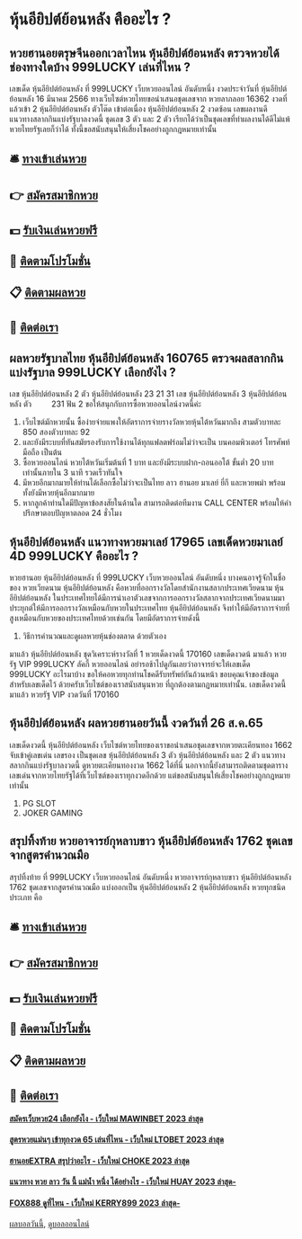 # หุ้นอียิปต์ย้อนหลัง คืออะไร ?
## หวยฮานอยตรุษจีนออกเวลาไหน หุ้นอียิปต์ย้อนหลัง ตรวจหวยได้ช่องทางใดบ้าง 999LUCKY เล่นที่ไหน ?
เลขเด็ด หุ้นอียิปต์ย้อนหลัง ที่ 999LUCKY เว็บหวยออนไลน์ อันดับหนึ่ง งวดประจำวันที่ หุ้นอียิปต์ย้อนหลัง 16 มีนาคม 2566 ทางเว็บไซต์หวยไทยขอนำเสนอชุดเลขจาก หวยลาภลอย 16362 งวดที่แล้วเข้า 2 หุ้นอียิปต์ย้อนหลัง ตัวโต๊ด เข้าต่อเนื่อง หุ้นอียิปต์ย้อนหลัง 2 งวดซ้อน เลขผลงานดี แนวทางสลากกินแบ่งรัฐบาลงวดนี้ ชุดเลข 3 ตัว และ 2 ตัว เรียกได้ว่าเป็นชุดเลขที่ทำผลงานได้ดีไม่แพ้หวยไทยรัฐเลยก็ว่าได้ ทั้งนี้ขอสนับสนุนให้เสี่ยงโชคอย่างถูกกฎหมายเท่านั้น

## 🛎 [ทางเข้าเล่นหวย](https://bit.ly/3BG5bNw)
## 👉 [สมัครสมาชิกหวย](https://bit.ly/3BG5bNw)
## 💵 [รับเงินเล่นหวยฟรี](https://bit.ly/3C3mvgS)
## 👑 [ติดตามโปรโมชั่น](https://bit.ly/3C3mvgS)
## 📋 [ติดตามผลหวย](https://bit.ly/3C3mvgS)
## 📱 [ติดต่อเรา](https://bit.ly/3C3mvgS)

## ผลหวยรัฐบาลไทย หุ้นอียิปต์ย้อนหลัง 160765 ตรวจผลสลากกินแบ่งรัฐบาล 999LUCKY เลือกยังไง ?
เลข หุ้นอียิปต์ย้อนหลัง 2 ตัว หุ้นอียิปต์ย้อนหลัง 23 21 31
เลข หุ้นอียิปต์ย้อนหลัง 3 หุ้นอียิปต์ย้อนหลัง ตัว         231
ฟัน 2
ขอให้สนุกกับการซื้อหวยออนไลน์งวดนี้ค่ะ
1. เว็บไซต์มักหวยนั้น ซื้อง่ายจ่ายแพงให้อัตราการจ่ายรางวัลหวยหุ้นไต้หวันมากถึง สามตัวบาทละ 850 สองตัวบาทละ 92
2. และยังมีระบบที่ทันสมัยรองรับการใช้งานได้ทุกแฟลตฟร์อมไม่ว่าจะเป็น บนคอมพิวเตอร์ โทรศัพท์มือถือ เป็นต้น
3. ซื้อหวยออนไลน์ หวยไต้หวันเริ่มต้นที่ 1 บาท และยังมีระบบฝาก-ถอนออโต้ ขั้นต่ำ 20 บาทเท่านั้นภายใน 3 นาที รวดเร็วทันใจ
4. มีหวยอีกมากมายให้ท่านได้เลือกซื้อไม่ว่าจะเป็นไทย ลาว ฮานอย มาเลย์ ยี่กี และหวยพม่า พร้อมทั้งยังมีหวยหุ้นอีกมากมาย
5. หากลูกค้าท่านใดมีปัญหาข้อสงสัยในด้านใด สามารถติดต่อทีมงาน CALL CENTER พร้อมให้คำปรึกษาตอบปัญหาตลอด 24 ชั่วโมง

## หุ้นอียิปต์ย้อนหลัง แนวทางหวยมาเลย์ 17965 เลขเด็ดหวยมาเลย์ 4D 999LUCKY คืออะไร ?
หวยฮานอย หุ้นอียิปต์ย้อนหลัง ที่ 999LUCKY เว็บหวยออนไลน์ อันดับหนึ่ง บางคนอาจรู้จักในชื่อของ หวยเวียดนาม หุ้นอียิปต์ย้อนหลัง คือหวยที่ออกรางวัลโดยสำนักงานสลากประเทศเวียดนาม หุ้นอียิปต์ย้อนหลัง ในประเทศไทยได้มีการนำเอาตัวเลขจากการออกรางวัลสลากจากประเทศเวียดนามมาประยุกต์ให้มีการออกรางวัลเหมือนกับหวยในประเทศไทย หุ้นอียิปต์ย้อนหลัง จึงทำให้มีอัตราการจ่ายที่สูงเหมือนกับหวยของประเทศไทยด้วยเช่นกัน โดยมีอัตราการจ่ายดังนี้
1. วิธีการคำนวณและดูผลหวยหุ้นช่องตลาด ด้วยตัวเอง

มาแล้ว หุ้นอียิปต์ย้อนหลัง ชุดวิเคราะห์รางวัลที่ 1 หวยเด็ดงวดนี้ 170160 เลขเด็ดงวดน้ มาแล้ว หวยรัฐ VIP 999LUCKY ลัคกี้ หวยออนไลน์ อย่ารอช้าไปดูกันเลยว่าอาจารย์จะให้เลขเด็ด 999LUCKY อะไรมาบ้าง ขอให้คอหวยทุกท่านโชคดีรับทรัพย์กันถ้วนหน้า
ขอบคุณเจ้าของข้อมูลสำหรับเลขเด็ดไว้ ด้วยครับเว็บไซต์ของเราสนับสนุนหวย ที่ถูกต้องตามกฏหมายเท่านั้น.
เลขเด็ดงวดนี้ มาแล้ว หวยรัฐ VIP งวดวันที่ 170160

## หุ้นอียิปต์ย้อนหลัง ผลหวยฮานอยวันนี้ งวดวันที่ 26 ส.ค.65
เลขเด็ดงวดนี้ หุ้นอียิปต์ย้อนหลัง เว็บไซต์หวยไทยของเราขอนำเสนอชุดเลขจากหวยตะเคียนทอง 1662 จับเข้าคู่เลขเด่น เลขรอง เป็นชุดเลข หุ้นอียิปต์ย้อนหลัง 3 ตัว หุ้นอียิปต์ย้อนหลัง และ 2 ตัว แนวทางสลากกินแบ่งรัฐบาลงวดนี้ ดูหวยตะเคียนทองงวด 1662 ได้ที่นี่ นอกจากนี้ยังสามารถติดตามชุดตารางเลขเด่นจากหวยไทยรัฐได้ที่เว็บไซต์ของเราทุกงวดอีกด้วย แต่ขอสนับสนุนให้เสี่ยงโชคอย่างถูกกฎหมายเท่านั้น
1. PG SLOT
2. JOKER GAMING

## สรุปทิ้งท้าย หวยอาจารย์กุหลาบขาว หุ้นอียิปต์ย้อนหลัง 1762 ชุดเลขจากสูตรคำนวณมือ
สรุปทิ้งท้าย ที่ 999LUCKY เว็บหวยออนไลน์ อันดับหนึ่ง หวยอาจารย์กุหลาบขาว หุ้นอียิปต์ย้อนหลัง 1762 ชุดเลขจากสูตรคำนวณมือ แบ่งออกเป็น หุ้นอียิปต์ย้อนหลัง 2 หุ้นอียิปต์ย้อนหลัง หวยทุกชนิด ประเภท คือ

## 🛎 [ทางเข้าเล่นหวย](https://bit.ly/3BG5bNw)
## 👉 [สมัครสมาชิกหวย](https://bit.ly/3BG5bNw)
## 💵 [รับเงินเล่นหวยฟรี](https://bit.ly/3C3mvgS)
## 👑 [ติดตามโปรโมชั่น](https://bit.ly/3C3mvgS)
## 📋 [ติดตามผลหวย](https://bit.ly/3C3mvgS)
## 📱 [ติดต่อเรา](https://bit.ly/3C3mvgS)

#### [สมัครเว็บหวย24 เลือกยังไง - เว็บใหม่ MAWINBET 2023 ล่าสุด](https://atom.io/themes/สมัครเว็บหวย24%20เลือกยังไง%20-%20เว็บใหม่%20mawinbet%202023%20ล่าสุด)
#### [สูตรหวยแม่นๆ เข้าทุกงวด 65 เล่นที่ไหน - เว็บใหม่ LTOBET 2023 ล่าสุด](https://atom.io/themes/สูตรหวยแม่นๆ%20เข้าทุกงวด%2065%20เล่นที่ไหน%20-%20เว็บใหม่%20ltobet%202023%20ล่าสุด)
#### [ฮานอยEXTRA สรุปว่าอะไร - เว็บใหม่ CHOKE 2023 ล่าสุด](https://atom.io/themes/ฮานอยextra%20สรุปว่าอะไร%20-%20เว็บใหม่%20choke%202023%20ล่าสุด)
#### [แนวทาง หวย ลาว วัน นี้ แม่น้ำ หนึ่ง ได้อย่างไร - เว็บใหม่ HUAY 2023 ล่าสุด-](https://atom.io/themes/แนวทาง%20หวย%20ลาว%20วัน%20นี้%20แม่น้ำ%20หนึ่ง%20ได้อย่างไร%20-%20เว็บใหม่%20huay%202023%20ล่าสุด-)
#### [FOX888 ดูที่ไหน - เว็บใหม่ KERRY899 2023 ล่าสุด-](https://atom.io/themes/fox888%20ดูที่ไหน%20-%20เว็บใหม่%20kerry899%202023%20ล่าสุด-)

[ผลบอลวันนี้](https://siamsport.tv "ผลบอลวันนี้"), [ดูบอลออนไลน์](https://siamsport.tv/ดูบอลสด "ดูบอลออนไลน์")